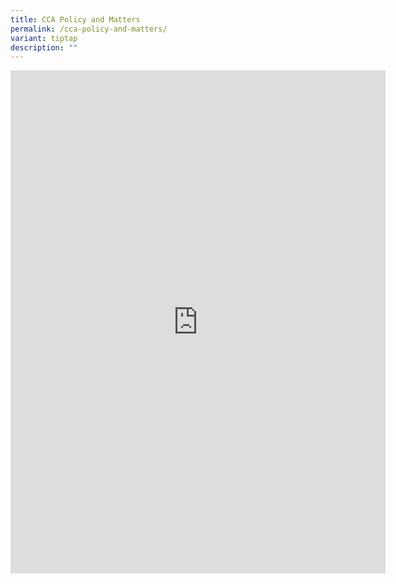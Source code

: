 ```yaml
---
title: CCA Policy and Matters
permalink: /cca-policy-and-matters/
variant: tiptap
description: ""
---
```

<div class="iframe-wrapper">
<iframe height="805" width="600" allowfullscreen="true" frameborder="0" src="https://docs.google.com/presentation/d/e/2PACX-1vSccr99yRiO1ngAL8EwBGGS-IJqqy6rxeJ63pyO8LNm9s_n7hsz_lIlbRbnEIa3hw/embed?start=false&amp;loop=false&amp;delayms=15000"></iframe>
</div>
<p></p>